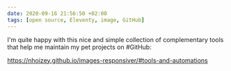 ```yaml
---
date: 2020-09-16 21:56:50 +02:00
tags: [open source, Eleventy, image, GitHub]
---
```


I'm quite happy with this nice and simple collection of complementary tools that help me maintain my pet projects on #GitHub:

https://nhoizey.github.io/images-responsiver/#tools-and-automations
